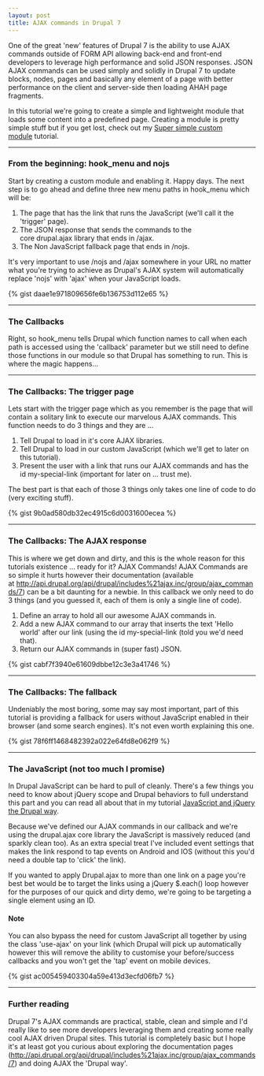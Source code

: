 ```yaml
---
layout: post
title: AJAX commands in Drupal 7
---
```


One of the great 'new' features of Drupal 7 is the ability to use AJAX commands outside of FORM API allowing back-end and front-end developers to leverage high performance and solid JSON responses. JSON AJAX commands can be used simply and solidly in Drupal 7 to update blocks, nodes, pages and basically any element of a page with better performance on the client and server-side then loading AHAH page fragments.

In this tutorial we're going to create a simple and lightweight module that loads some content into a predefined page. Creating a module is pretty simple stuff but if you get lost, check out my [Super simple custom module](http://interactivejunky.com/blog/super-simple-custom-module) tutorial.

--- 

### From the beginning: hook_menu and nojs
Start by creating a custom module and enabling it. Happy days. The next step is to go ahead and define three new menu paths in hook_menu which will be:

1. The page that has the link that runs the JavaScript (we'll call it the 'trigger' page).
1. The JSON response that sends the commands to the core drupal.ajax library that ends in /ajax.
1. The Non JavaScript fallback page that ends in /nojs.

It's very important to use /nojs and /ajax somewhere in your URL no matter what you're trying to achieve as Drupal's AJAX system will automatically replace 'nojs' with 'ajax' when your JavaScript loads.

{% gist daae1e971809656fe6b136753d112e65 %}

--- 

### The Callbacks

Right, so hook_menu tells Drupal which function names to call when each path is accessed using the 'callback' parameter but we still need to define those functions in our module so that Drupal has something to run. This is where the magic happens...

--- 

### The Callbacks: The trigger page

Lets start with the trigger page which as you remember is the page that will contain a solitary link to execute our marvelous AJAX commands. This function needs to do 3 things and they are ...

1. Tell Drupal to load in it's core AJAX libraries.
1. Tell Drupal to load in our custom JavaScript (which we'll get to later on this tutorial).
1. Present the user with a link that runs our AJAX commands and has the id my-special-link (important for later on ... trust me).

The best part is that each of those 3 things only takes one line of code to do (very exciting stuff).

{% gist 9b0ad580db32ec4915c6d0031600ecea %}

--- 

### The Callbacks: The AJAX response

This is where we get down and dirty, and this is the whole reason for this tutorials existence ... ready for it? AJAX Commands! AJAX Commands are so simple it hurts however their documentation (available at <http://api.drupal.org/api/drupal/includes%21ajax.inc/group/ajax_commands/7>) can be a bit daunting for a newbie. In this callback we only need to do 3 things (and you guessed it, each of them is only a single line of code).

1. Define an array to hold all our awesome AJAX commands in.
1. Add a new AJAX command to our array that inserts the text 'Hello world' after our link (using the id my-special-link (told you we'd need that).
1. Return our AJAX commands in (super fast) JSON.

{% gist cabf7f3940e61609dbbe12c3e3a41746 %}

--- 

### The Callbacks: The fallback

Undeniably the most boring, some may say most important, part of this tutorial is providing a fallback for users without JavaScript enabled in their browser (and some search engines). It's not even worth explaining this one.

{% gist 78f6ff1468482392a022e64fd8e062f9 %}

--- 

### The JavaScript (not too much I promise)

In Drupal JavaScript can be hard to pull of cleanly. There's a few things you need to know about jQuery scope and Drupal behaviors to full understand this part and you can read all about that in my tutorial [JavaScript and jQuery the Drupal way](http://www.codesidekick.com/blog/ajax-commands-drupal-7#).

Because we've defined our AJAX commands in our callback and we're using the drupal.ajax core library the JavaScript is massively reduced (and sparkly clean too). As an extra special treat I've included event settings that makes the link respond to tap events on Android and IOS (without this you'd need a double tap to 'click' the link).

If you wanted to apply Drupal.ajax to more than one link on a page you're best bet would be to target the links using a jQuery $.each() loop however for the purposes of our quick and dirty demo, we're going to be targeting a single element using an ID.

#### Note

You can also bypass the need for custom JavaScript all together by using the class 'use-ajax' on your link (which Drupal will pick up automatically however this will remove the ability to customise your before/success callbacks and you won't get the 'tap' event on mobile devices.

{% gist ac005459403304a59e413d3ecfd06fb7 %}

--- 

### Further reading

Drupal 7's AJAX commands are practical, stable, clean and simple and I'd really like to see more developers leveraging them and creating some really cool AJAX driven Drupal sites. This tutorial is completely basic but I hope it's at least got you curious about exploring the documentation pages (<http://api.drupal.org/api/drupal/includes%21ajax.inc/group/ajax_commands/7>) and doing AJAX the 'Drupal way'.